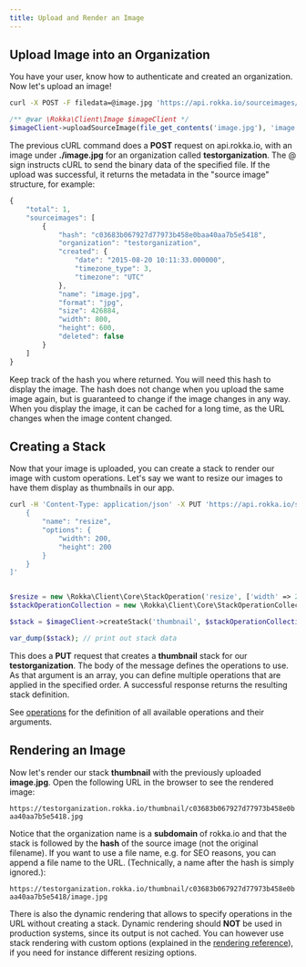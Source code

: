 ```yaml
---
title: Upload and Render an Image
---
```


## Upload Image into an Organization

You have your user, know how to authenticate and created an organization. Now let's upload an image!

```bash
curl -X POST -F filedata=@image.jpg 'https://api.rokka.io/sourceimages/testorganization'
```
```php
/** @var \Rokka\Client\Image $imageClient */ 
$imageClient->uploadSourceImage(file_get_contents('image.jpg'), 'image.jpg');
```

The previous cURL command does a __POST__ request on api.rokka.io, with an image under __./image.jpg__ for an organization called __testorganization__.
The @ sign instructs cURL to send the binary data of the specified file. If the upload was successful, it returns the metadata in the "source image" structure, for example: 

```javascript
{
    "total": 1,
    "sourceimages": [
        {
            "hash": "c03683b067927d77973b458e0baa40aa7b5e5418",
            "organization": "testorganization",
            "created": {
                "date": "2015-08-20 10:11:33.000000",
                "timezone_type": 3,
                "timezone": "UTC"
            },
            "name": "image.jpg",
            "format": "jpg",
            "size": 426884,
            "width": 800,
            "height": 600,
            "deleted": false
        }
    ]
}
```

Keep track of the hash you where returned. You will need this hash to display the image. The hash does not change when you upload the same image again, but is guaranteed to change if the image changes in any way. When you display the image, it can be cached for a long time, as the URL changes when the image content changed.

## Creating a Stack

Now that your image is uploaded, you can create a stack to render our image with custom operations.
Let's say we want to resize our images to have them display as thumbnails in our app.

```bash
curl -H 'Content-Type: application/json' -X PUT 'https://api.rokka.io/stacks/testorganization/thumbnail' -d '[
    {
        "name": "resize",
        "options": {
            "width": 200,
            "height": 200
        }
    }
]'
```
```php

$resize = new \Rokka\Client\Core\StackOperation('resize', ['width' => 200, 'height' => 200]);
$stackOperationCollection = new \Rokka\Client\Core\StackOperationCollection([$resize]);

$stack = $imageClient->createStack('thumbnail', $stackOperationCollection);

var_dump($stack); // print out stack data
```

This does a __PUT__ request that creates a __thumbnail__ stack for our __testorganization__. The body of the message defines the operations to use. As that argument is an array, you can define multiple operations that are applied in the specified order. A successful response returns the resulting stack definition.

See [operations](/documentation/references/operations.html) for the definition of all available operations and their arguments.

## Rendering an Image

Now let's render our stack __thumbnail__ with the previously uploaded __image.jpg__. Open the following URL in the browser to see the rendered image:

`https://testorganization.rokka.io/thumbnail/c03683b067927d77973b458e0baa40aa7b5e5418.jpg`

Notice that the organization name is a __subdomain__ of rokka.io and that the stack is followed by the __hash__ of the source image (not the original filename). If you want to use a file name, e.g. for SEO reasons, you can append a file name to the URL. (Technically, a name after the hash is simply ignored.):

`https://testorganization.rokka.io/thumbnail/c03683b067927d77973b458e0baa40aa7b5e5418/image.jpg`

There is also the dynamic rendering that allows to specify operations in the URL without creating a stack. Dynamic rendering should __NOT__ be used in production systems, since its output  is not cached. You can however use stack rendering with custom options (explained in the [rendering reference](/documentation/references/render.html)), if you need for instance different resizing options. 
